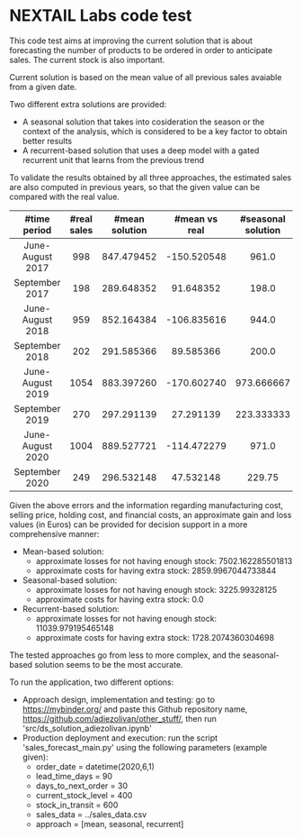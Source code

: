 # NEXTAIL Labs code test

This code test aims at improving the current solution that is about forecasting the number of products to be ordered in order to anticipate sales. The current stock is also important.  

Current solution is based on the mean value of all previous sales avaiable from a given date.

Two different extra solutions are provided:
- A seasonal solution that takes into cosideration the season or the context of the analysis, which is considered to be a key factor to obtain better results
- A recurrent-based solution that uses a deep model with a gated recurrent unit that learns from the previous trend

To validate the results obtained by all three approaches, the estimated sales are also computed in previous years, so that the given value can be compared with the real value. 

| #time period     | #real sales  | #mean solution  | #mean vs real | #seasonal solution | #seasonal vs real |	#recurrent solution |	#recurrent vs real |
| :--------------: | :----------: | :-------------: | :-----------: | :----------------: | :---------------: | :------------------: | :----------------: |  
| June-August 2017 | 998          | 847.479452    	| -150.520548	  | 961.0     	       | -37.0    	       | 809.478372	          | -188.521628        |
| September 2017   | 198          | 289.648352    	| 91.648352	    | 198.0              | 0.0      	       | 227.159492           | 29.159492          |
| June-August 2018 | 959          | 852.164384    	| -106.835616   | 944.0              | -15.0    	       | 763.736265           | -195.263735        |
| September 2018   | 202          | 291.585366    	| 89.585366     | 200.0              | -2.0     	       | 273.505506           | 71.505506          |
| June-August 2019 | 1054         | 883.397260    	| -170.602740   | 973.666667         | -80.333333	       | 711.898002           | -342.101998        |
| September 2019   | 270          | 297.291139    	| 27.291139     | 223.333333         | -46.666667	       | 275.670955           | 5.670955           |
| June-August 2020 | 1004         | 889.527721    	| -114.472279   | 971.0              | -33.0    	       | 931.660297           | -72.339703         |
| September 2020   | 249          | 296.532148    	| 47.532148     | 229.75             | -19.25            | 297.391365           | 48.391365          |

Given the above errors and the information regarding manufacturing cost, selling price, holding cost, and financial costs, an approximate gain and loss values (in Euros) can be provided for decision support in a more comprehensive manner:
- Mean-based solution:
  - approximate losses for not having enough stock: 7502.162285501813
  - approximate costs for having extra stock: 2859.9967044733844
- Seasonal-based solution:
  - approximate losses for not having enough stock: 3225.99328125
  - approximate costs for having extra stock: 0.0
- Recurrent-based solution:
  - approximate losses for not having enough stock: 11039.979195465148
  - approximate costs for having extra stock: 1728.2074360304698

The tested approaches go from less to more complex, and the seasonal-based solution seems to be the most accurate.


To run the application, two different options:
- Approach design, implementation and testing: go to https://mybinder.org/ and paste this Github repository name, https://github.com/adiezolivan/other_stuff/, then run 'src/ds_solution_adiezolivan.ipynb'
- Production deployment and execution: run the script 'sales_forecast_main.py' using the following parameters (example given): 
  - order_date = datetime(2020,6,1)
  - lead_time_days = 90
  - days_to_next_order = 30
  - current_stock_level = 400
  - stock_in_transit = 600
  - sales_data = ../sales_data.csv  
  - approach = [mean, seasonal, recurrent]

